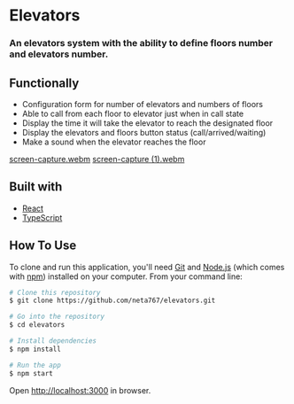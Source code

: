 # Elevators

### An elevators system with the ability to define floors number and elevators number.

## Functionally

- Configuration form for number of elevators and numbers of floors
- Able to call from each floor to elevator just when in call state
- Display the time it will take the elevator to reach the designated floor
- Display the elevators and floors button status (call/arrived/waiting)
- Make a sound when the elevator reaches the floor

[screen-capture.webm](https://user-images.githubusercontent.com/59369034/225016345-0530b77d-f74a-4a2a-8361-03a378c98f89.webm)
[screen-capture (1).webm](https://user-images.githubusercontent.com/59369034/225016375-e39b1255-3299-4f45-8ea9-1cfade4a4b7d.webm)

## Built with

- [React](https://reactjs.org/)
- [TypeScript](https://www.typescriptlang.org/)

## How To Use

To clone and run this application, you'll need [Git](https://git-scm.com) and [Node.js](https://nodejs.org/en/download/) (which comes with [npm](http://npmjs.com)) installed on your computer. From your command line:

```bash
# Clone this repository
$ git clone https://github.com/neta767/elevators.git

# Go into the repository
$ cd elevators

# Install dependencies
$ npm install

# Run the app
$ npm start
```

Open [http://localhost:3000](http://localhost:3000) in browser.
